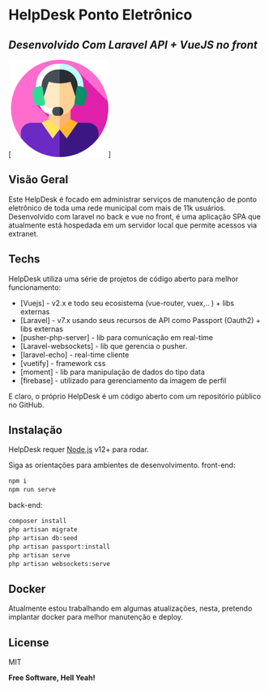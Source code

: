 # HelpDesk Ponto Eletrônico
## _Desenvolvido Com Laravel API + VueJS no front_

[![N|Solid](./front/public/img/icons/android-chrome-192x192.png)]

## Visão Geral
Este HelpDesk é focado em administrar serviços de manutenção de ponto eletrônico de toda uma rede municipal com mais de 11k usuários. Desenvolvido com laravel no back e vue no front, é uma aplicação SPA que atualmente está hospedada em um servidor local que permite acessos via extranet.

## Techs

HelpDesk utiliza uma série de projetos de código aberto para melhor funcionamento:

- [Vuejs] - v2.x e todo seu ecosistema (vue-router, vuex,.. ) + libs externas
- [Laravel] - v7.x usando seus recursos de API como Passport (Oauth2) + libs externas
- [pusher-php-server] - lib para comunicação em real-time
- [Laravel-websockets] - lib que gerencia o pusher.
- [laravel-echo] - real-time cliente
- [vuetify] - framework css
- [moment] - lib para manipulação de dados do tipo data
- [firebase] - utilizado para gerenciamento da imagem de perfil

E claro, o próprio HelpDesk é um código aberto com um repositório público
no GitHub.

## Instalação

HelpDesk requer [Node.js](https://nodejs.org/) v12+ para rodar.

Siga as orientações para ambientes de desenvolvimento.
front-end:
```sh
npm i
npm run serve
```
back-end: 
```sh
composer install
php artisan migrate
php artisan db:seed
php artisan passport:install
php artisan serve
php artisan websockets:serve
```

## Docker

Atualmente estou trabalhando em algumas atualizações, nesta, pretendo implantar docker para melhor manutenção e deploy.

## License

MIT

**Free Software, Hell Yeah!**
